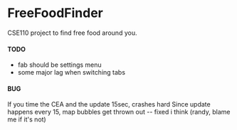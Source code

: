 # FreeFoodFinder
CSE110 project to find free food around you. 


#### TODO
* fab should be settings menu
* some major lag when switching tabs

#### BUG

If you time the CEA and the update 15sec, crashes hard
Since update happens every 15, map bubbles get thrown out
 -- fixed i think (randy, blame me if it's not)
